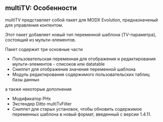 
<meta http-equiv="Content-Type" content="text/html; charset=utf-8">
<h2>multiTV: Особенности</h2>

<p>multiTV представляет собой пакет для MODX Evolution, предназначеный для управления контентом.</p>
<p>Этот пакет добавляет новый тип переменной шаблона (TV-параметра), состоящий из мульти-элементов.</p>
<p>Пакет содержит три основные части</p>
<ul>
	<li>Пользовательская переменная для отображения и редактирования мульти-элементов - списоков или datatable</li>
	<li>Сниппет для отображения значения переменной шаблона</li>
	<li>Модуль редактирования содержимого пользовательских таблиц базы данных</li>
</ul>
<p>а также некоторые дополнения</p>
<ul>
	<li>Модификатор PHx</li>
	<li>Экстендер Ditto multiTvFilter</li>
	<li>Сниппет для старых установок, чтобы обновить содержимое переменных шаблона в новый формат, введенный с версии 1.4.11.</li>
</ul>